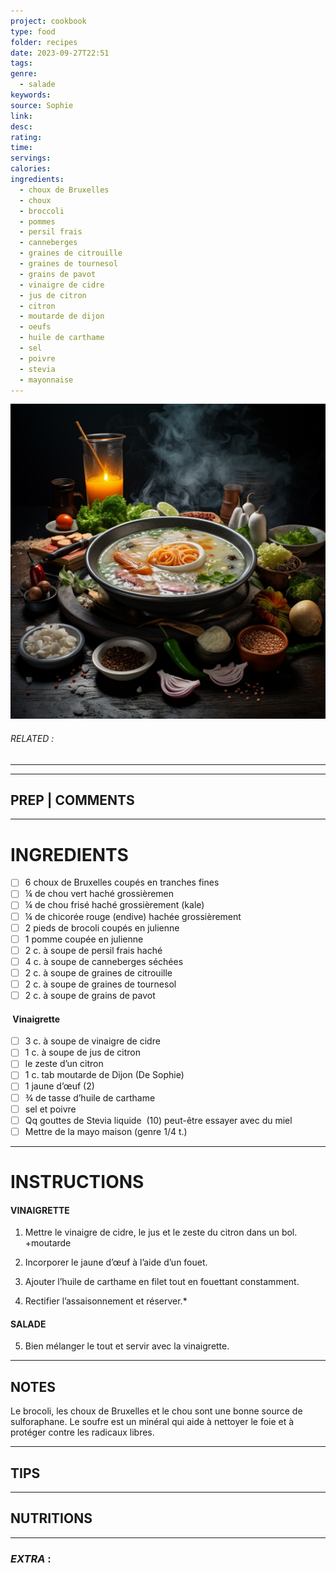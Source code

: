 ```yaml
---
project: cookbook
type: food
folder: recipes
date: 2023-09-27T22:51
tags: 
genre:
  - salade
keywords: 
source: Sophie
link: 
desc: 
rating: 
time: 
servings: 
calories: 
ingredients:
  - choux de Bruxelles
  - choux
  - broccoli
  - pommes
  - persil frais
  - canneberges
  - graines de citrouille
  - graines de tournesol
  - grains de pavot
  - vinaigre de cidre
  - jus de citron
  - citron
  - moutarde de dijon
  - oeufs
  - huile de carthame
  - sel
  - poivre
  - stevia
  - mayonnaise
---
```


![IMAGE](_default.png)

###### *RELATED* : 
---


---
## PREP | COMMENTS



---
# INGREDIENTS

- [ ] 6 choux de Bruxelles coupés en tranches fines
- [ ] ¼ de chou vert haché grossièremen
- [ ] ¼ de chou frisé haché grossièrement (kale)
- [ ] ¼ de chicorée rouge (endive) hachée grossièrement
- [ ] 2 pieds de brocoli coupés en julienne
- [ ] 1 pomme coupée en julienne
- [ ] 2 c. à soupe de persil frais haché
- [ ] 4 c. à soupe de canneberges séchées
- [ ] 2 c. à soupe de graines de citrouille
- [ ] 2 c. à soupe de graines de tournesol
- [ ] 2 c. à soupe de grains de pavot
    
####  **Vinaigrette**

- [ ] 3 c. à soupe de vinaigre de cidre
- [ ] 1 c. à soupe de jus de citron
- [ ] le zeste d’un citron
- [ ] 1 c. tab moutarde de Dijon (De Sophie)
- [ ] 1 jaune d’œuf (2)
- [ ] ¾ de tasse d’huile de carthame
- [ ] sel et poivre
- [ ] Qq gouttes de Stevia liquide  (10) peut-être essayer avec du miel
- [ ] Mettre de la mayo maison (genre 1/4 t.)

---
# INSTRUCTIONS

#### VINAIGRETTE

1. Mettre le vinaigre de cidre, le jus et le zeste du citron dans un bol. +moutarde
    
2. Incorporer le jaune d’œuf à l’aide d’un fouet.
    
3. Ajouter l’huile de carthame en filet tout en fouettant constamment.
    
4. Rectifier l’assaisonnement et réserver.* 

#### SALADE

5. Bien mélanger le tout et servir avec la vinaigrette.

---
## NOTES

Le brocoli, les choux de Bruxelles et le chou sont une bonne source de sulforaphane. Le soufre est un minéral qui aide à nettoyer le foie et à protéger contre les radicaux libres.

---
## TIPS



---
## NUTRITIONS



---
### *EXTRA* :



